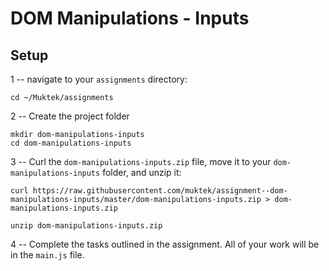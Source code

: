 # DOM Manipulations - Inputs

## Setup
1 -- navigate to your `assignments` directory:
```
cd ~/Muktek/assignments
```

2 -- Create the project folder
```
mkdir dom-manipulations-inputs
cd dom-manipulations-inputs
```

3 -- Curl the `dom-manipulations-inputs.zip` file, move it to your `dom-manipulations-inputs` folder, and unzip it:

```
curl https://raw.githubusercontent.com/muktek/assignment--dom-manipulations-inputs/master/dom-manipulations-inputs.zip > dom-manipulations-inputs.zip

unzip dom-manipulations-inputs.zip
```

4 -- Complete the tasks outlined in the assignment. All of your work will be in the `main.js` file.
